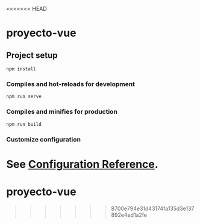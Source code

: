 <<<<<<< HEAD
# proyecto-vue

## Project setup
```
npm install
```

### Compiles and hot-reloads for development
```
npm run serve
```

### Compiles and minifies for production
```
npm run build
```

### Customize configuration
See [Configuration Reference](https://cli.vuejs.org/config/).
=======
# proyecto-vue
>>>>>>> 8700e794e31d43174fa135d3e137892e4ed1a2fe
